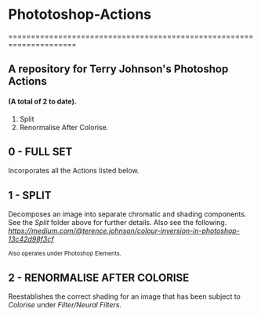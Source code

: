 # Phototoshop-Actions
=====================================================================

## A repository for Terry Johnson's Photoshop Actions 
#### (A total of 2 to date).

1. Split
2. Renormalise After Colorise.

## 0 - FULL SET
Incorporates all the Actions listed below.

## 1 - SPLIT

Decomposes an image into separate chromatic and shading components.  See the *Split* folder above for further details. Also see the following.
*https://medium.com/@terence.johnson/colour-inversion-in-photoshop-13c42d98f3cf*

<sub>Also operates under Photoshop Elements.</sub>

## 2 - RENORMALISE AFTER COLORISE 

Reestablishes the correct shading for an image that has been subject to *Colorise* under *Filter/Neural Filters*.

